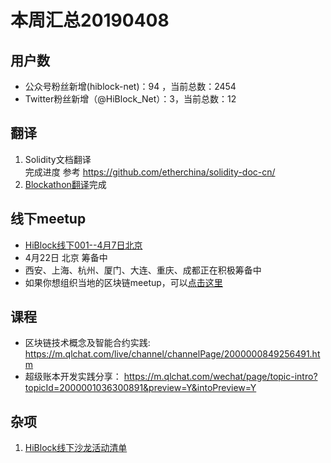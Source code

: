 # 本周汇总20190408  
## 用户数  
- 公众号粉丝新增(hiblock-net)：94 ，当前总数：2454
- Twitter粉丝新增（@HiBlock_Net）：3，当前总数：12

## 翻译  
1. Solidity文档翻译  
完成进度 参考 https://github.com/etherchina/solidity-doc-cn/     
2. [Blockathon翻译](https://github.com/HiBlock/Blockathon-CN)完成  

## 线下meetup
- [HiBlock线下001--4月7日北京](http://t.cn/RmvNvQC)   
- 4月22日 北京 筹备中  
- 西安、上海、杭州、厦门、大连、重庆、成都正在积极筹备中  
- 如果你想组织当地的区块链meetup，可以[点击这里](https://github.com/HiBlock/hiblock/blob/master/hiblock-china.md)  

## 课程
- 区块链技术概念及智能合约实践: https://m.qlchat.com/live/channel/channelPage/2000000849256491.htm  
- 超级账本开发实践分享： https://m.qlchat.com/wechat/page/topic-intro?topicId=2000001036300891&preview=Y&intoPreview=Y

## 杂项
1. [HiBlock线下沙龙活动清单](https://github.com/HiBlock/hiblock/blob/master/hiblock-china.md) 

